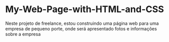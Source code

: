 # My-Web-Page-with-HTML-and-CSS
 Neste projeto de freelance, estou construindo uma página web para uma empresa de pequeno porte, onde será apresentado fotos e informações sobre a empresa
